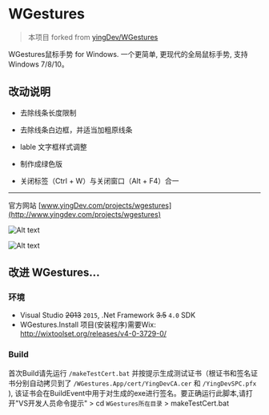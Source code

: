 # WGestures

> 本项目 forked from [yingDev/WGestures](https://github.com/yingDev/WGestures)

WGestures鼠标手势 for Windows.
一个更简单, 更现代的全局鼠标手势, 支持Windows 7/8/10。



## 改动说明

- 去除线条长度限制

- 去除线条白边框，并适当加粗原线条

- lable 文字框样式调整

- 制作成绿色版

- 关闭标签（Ctrl + W）与关闭窗口（Alt + F4）合一

  

---

官方网站 [www.yingDev.com/projects/wgestures](http://www.yingdev.com/projects/wgestures) 

![Alt text](http://ww1.sinaimg.cn/mw690/8cc88963gw1ekaujcoaf5g20a006yq7f.gif) 

![Alt text](http://ww3.sinaimg.cn/large/8cc88963gw1epn68m6qfsg20a006yacc.gif) 



## 改进 WGestures...

### 环境

* Visual Studio ~~2013~~ `2015`, .Net Framework ~~3.5~~ `4.0` SDK
* WGestures.Install 项目(安装程序)需要Wix: http://wixtoolset.org/releases/v4-0-3729-0/

### Build

首次Build请先运行 `/makeTestCert.bat` 并按提示生成测试证书（根证书和签名证书分别自动拷贝到了  `/WGestures.App/cert/YingDevCA.cer` 和 `/YingDevSPC.pfx` ), 该证书会在BuildEvent中用于对生成的exe进行签名。要正确运行此脚本,请打开"VS开发人员命令提示" > cd `WGestures所在目录` > makeTestCert.bat
